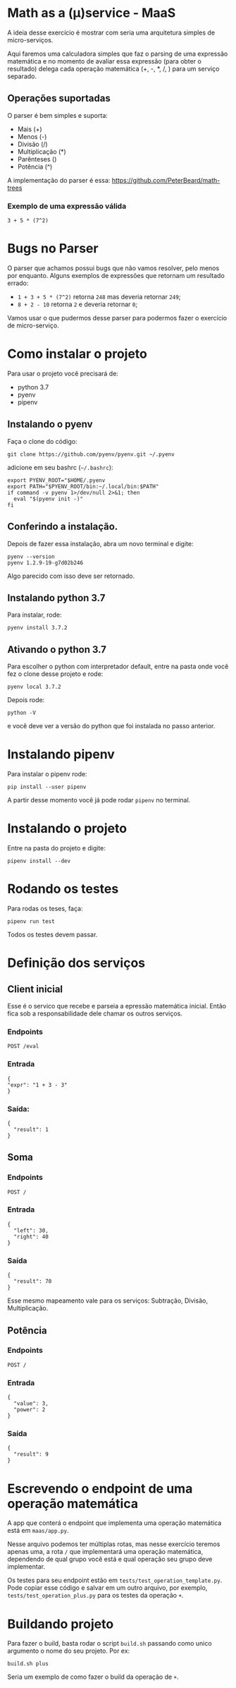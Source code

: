 # Math as a (µ)service - MaaS

A ideia desse exercício é mostrar com seria uma arquitetura simples de micro-serviços.

Aqui faremos uma calculadora simples que faz o parsing de uma expressão matemática e no momento
de avaliar essa expressão (para obter o resultado) delega cada operação matemática (+, -, *, /, ) para um serviço separado.

## Operações suportadas

O parser é bem simples e suporta:

 - Mais (+)
 - Menos (-)
 - Divisão (/)
 - Multiplicação (*)
 - Parênteses ()
 - Potência (^)


A implementação do parser é essa: https://github.com/PeterBeard/math-trees


### Exemplo de uma expressão válida

```
3 + 5 * (7^2)
```

# Bugs no Parser

O parser que achamos possui bugs que não vamos resolver, pelo menos por enquanto. Alguns exemplos de expressões que retornam um resultado errado:

 - `1 + 3 + 5 * (7^2)` retorna `248` mas deveria retornar `249`;
 - `8 + 2 - 10` retorna `2` e deveria retornar `0`;

Vamos usar o que pudermos desse parser para podermos fazer o exercício de micro-serviço.



# Como instalar o projeto

Para usar o projeto você precisará de:

 - python 3.7
 - pyenv
 - pipenv

## Instalando o pyenv

Faça o clone do código:
```
git clone https://github.com/pyenv/pyenv.git ~/.pyenv
```

adicione em seu bashrc (`~/.bashrc`):

```
export PYENV_ROOT="$HOME/.pyenv
export PATH="$PYENV_ROOT/bin:~/.local/bin:$PATH"
if command -v pyenv 1>/dev/null 2>&1; then
  eval "$(pyenv init -)"
fi
```

## Conferindo a instalação.

Depois de fazer essa instalação, abra um novo terminal e digite:

```
pyenv --version
pyenv 1.2.9-19-g7d02b246
```

Algo parecido com isso deve ser retornado.

## Instalando python 3.7

Para instalar, rode:

```
pyenv install 3.7.2
```

## Ativando o python 3.7

Para escolher o python com interpretador default, entre na pasta onde você fez o clone desse projeto e rode:

```
pyenv local 3.7.2
```

Depois rode:

```
python -V
```

e você deve ver a versão do python que foi instalada no passo anterior.


# Instalando pipenv

Para instalar o pipenv rode:

```
pip install --user pipenv
```

A partir desse momento você já pode rodar `pipenv` no terminal.

# Instalando o projeto

Entre na pasta do projeto e digite:

```
pipenv install --dev
```

# Rodando os testes

Para rodas os teses, faça:

```
pipenv run test
```

Todos os testes devem passar.


# Definição dos serviços

## Client inicial

Esse é o servico que recebe e parseia a epressão matemática inicial. Então fica sob a responsabilidade dele chamar os outros serviços.


### Endpoints

`POST /eval`

### Entrada

```
{
"expr": "1 + 3 - 3"
}
```

### Saída:

```
{
  "result": 1
}
```


## Soma

### Endpoints

`POST /`

### Entrada

```
{
  "left": 30,
  "right": 40
}
```


### Saída

```
{
  "result": 70
}
```

Esse mesmo mapeamento vale para os serviços: Subtração, Divisão, Multiplicação.


## Potência

### Endpoints

`POST /`

### Entrada

```
{
  "value": 3,
  "power": 2
}
```

### Saída

```
{
  "result": 9
}
```


# Escrevendo o endpoint de uma operação matemática


A app que conterá o endpoint que implementa uma operação matemática está em `maas/app.py`.

Nesse arquivo podemos ter múltiplas rotas, mas nesse exercício teremos apenas uma, a rota `/` que implementará uma operação matemática, dependendo de qual grupo você está e qual operação seu grupo deve implementar.


Os testes para seu endpoint estão em `tests/test_operation_template.py`. Pode copiar esse código e salvar em um outro arquivo, por exemplo, `tests/test_operation_plus.py` para os testes da operação `+`.


# Buildando projeto

Para fazer o build, basta rodar o script `build.sh` passando como unico argumento o nome do seu projeto. Por ex:

```
build.sh plus
```

Seria um exemplo de como fazer o build da operação de `+`.
